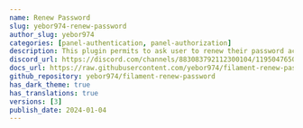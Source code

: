 ```yaml
---
name: Renew Password
slug: yebor974-renew-password
author_slug: yebor974
categories: [panel-authentication, panel-authorization]
description: This plugin permits to ask user to renew their password according to the last renew or other criteria.
discord_url: https://discord.com/channels/883083792112300104/1195047650618253427
docs_url: https://raw.githubusercontent.com/yebor974/filament-renew-password/main/README.md
github_repository: yebor974/filament-renew-password
has_dark_theme: true
has_translations: true
versions: [3]
publish_date: 2024-01-04
---
```

